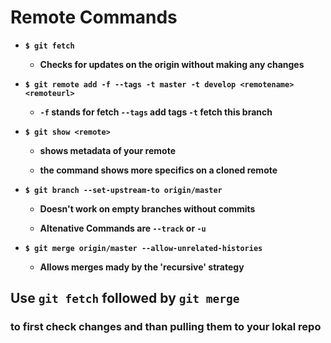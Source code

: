# **Remote Commands**


* **`$ git fetch `**

  * **Checks for updates on the origin without making any changes**


* **`$ git remote add -f --tags -t master -t develop <remotename> <remoteurl>`**

  * **`-f` stands for fetch `--tags` add tags `-t` fetch this branch**


* **`$ git show <remote>`**

  * **shows metadata of your remote**

  * **the command shows more specifics on a cloned remote**


* **`$ git branch --set-upstream-to origin/master`**

  * **Doesn't work on empty branches without commits**
  
  * **Altenative Commands are `--track` or `-u`**


* **`$ git merge origin/master --allow-unrelated-histories`**

  * **Allows merges mady by the 'recursive' strategy**

 
## **Use `git fetch` followed by `git merge`** 
### **to first check changes and than pulling them to your lokal repo**

